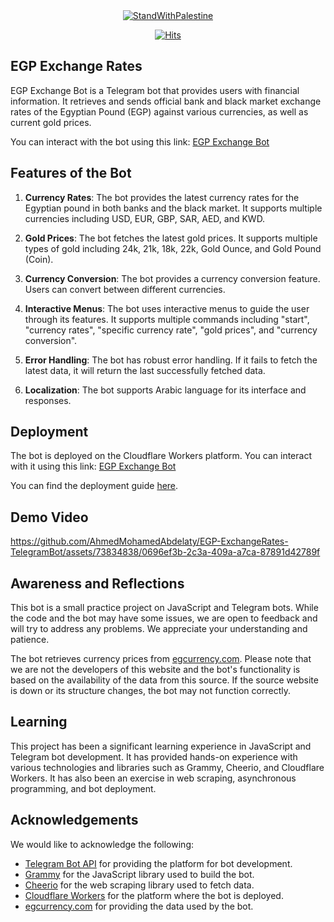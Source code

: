 <div align="center">
<a href="https://techforpalestine.org/learn-more">
  <img src="https://raw.githubusercontent.com/Safouene1/support-palestine-banner/master/StandWithPalestine.svg" alt="StandWithPalestine">
</a>

<a align="center" href="https://hits.sh/github.com/AhmedMohamedAbdelaty/EGP-BlackMarket-TelegramBot/"><img alt="Hits" src="https://hits.sh/github.com/AhmedMohamedAbdelaty/EGP-BlackMarket-TelegramBot.svg?style=for-the-badge&label=Views"/></a>

</div>

## EGP Exchange Rates

EGP Exchange Bot is a Telegram bot that provides users with financial information. It retrieves and sends official bank and black market exchange rates of the Egyptian Pound (EGP) against various currencies, as well as current gold prices.

You can interact with the bot using this link: [EGP Exchange Bot](https://t.me/EGP_Exchange_Bot)

## Features of the Bot

1. **Currency Rates**: The bot provides the latest currency rates for the Egyptian pound in both banks and the black market. It supports multiple currencies including USD, EUR, GBP, SAR, AED, and KWD.

2. **Gold Prices**: The bot fetches the latest gold prices. It supports multiple types of gold including 24k, 21k, 18k, 22k, Gold Ounce, and Gold Pound (Coin).

3. **Currency Conversion**: The bot provides a currency conversion feature. Users can convert between different currencies.

4. **Interactive Menus**: The bot uses interactive menus to guide the user through its features. It supports multiple commands including "start", "currency rates", "specific currency rate", "gold prices", and "currency conversion".

5. **Error Handling**: The bot has robust error handling. If it fails to fetch the latest data, it will return the last successfully fetched data.

6. **Localization**: The bot supports Arabic language for its interface and responses.


## Deployment

The bot is deployed on the Cloudflare Workers platform. You can interact with it using this link: [EGP Exchange Bot](https://t.me/EGP_Exchange_Bot)

You can find the deployment guide [here](https://grammy.dev/hosting/cloudflare-workers-nodejs).

## Demo Video

https://github.com/AhmedMohamedAbdelaty/EGP-ExchangeRates-TelegramBot/assets/73834838/0696ef3b-2c3a-409a-a7ca-87891d42789f

## Awareness and Reflections

This bot is a small practice project on JavaScript and Telegram bots. While the code and the bot may have some issues, we are open to feedback and will try to address any problems. We appreciate your understanding and patience.

The bot retrieves currency prices from [egcurrency.com](https://egcurrency.com/en). Please note that we are not the developers of this website and the bot's functionality is based on the availability of the data from this source. If the source website is down or its structure changes, the bot may not function correctly.

## Learning

This project has been a significant learning experience in JavaScript and Telegram bot development. It has provided hands-on experience with various technologies and libraries such as Grammy, Cheerio, and Cloudflare Workers. It has also been an exercise in web scraping, asynchronous programming, and bot deployment.

## Acknowledgements

We would like to acknowledge the following:

- [Telegram Bot API](https://core.telegram.org/bots/api) for providing the platform for bot development.
- [Grammy](https://grammy.dev/) for the JavaScript library used to build the bot.
- [Cheerio](https://cheerio.js.org/) for the web scraping library used to fetch data.
- [Cloudflare Workers](https://developers.cloudflare.com/workers/) for the platform where the bot is deployed.
- [egcurrency.com](https://egcurrency.com/en) for providing the data used by the bot.
